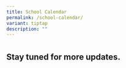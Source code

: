 ```yaml
---
title: School Calendar
permalink: /school-calendar/
variant: tiptap
description: ""
---
```

<h1></h1>
<h2>Stay tuned for more updates.</h2>
<p></p>